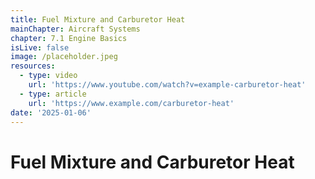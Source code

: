 ```yaml
---
title: Fuel Mixture and Carburetor Heat
mainChapter: Aircraft Systems
chapter: 7.1 Engine Basics
isLive: false
image: /placeholder.jpeg
resources:
  - type: video
    url: 'https://www.youtube.com/watch?v=example-carburetor-heat'
  - type: article
    url: 'https://www.example.com/carburetor-heat'
date: '2025-01-06'
---
```


# Fuel Mixture and Carburetor Heat
